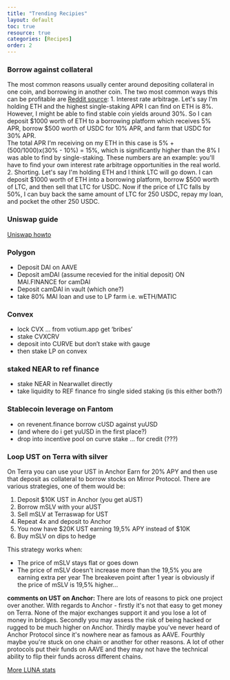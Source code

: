 ```yaml
---
title: "Trending Recipies"
layout: default
toc: true
resource: true 
categories: [Recipes] 
order: 2
---
```

### Borrow against collateral
The most common reasons usually center around depositing collateral in one coin, and borrowing in another coin. 
The two most common ways this can be profitable are [Reddit source](https://www.reddit.com/r/defi/comments/sq9t8i/unless_apy_is_positive_what_is_the_point_of/):
    1. Interest rate arbitrage. Let's say I'm holding ETH and the highest single-staking APR I can find on ETH is 8%. 
    However, I might be able to find stable coin yields around 30%. So I can deposit $1000 worth of 
    ETH to a borrowing platform which receives 5% APR, borrow $500 worth of USDC for 10% APR, and 
    farm that USDC for 30% APR.  
    The total APR I'm receiving on my ETH in this case is 5% + (500/1000)x(30% - 10%) = 15%, which is significantly 
    higher than the 8% I was able to find by single-staking. These numbers are an example: you'll have to 
    find your own interest rate arbitrage opportunities in the real world.
    2. Shorting. Let's say I'm holding ETH and I think LTC will go down. 
    I can deposit $1000 worth of ETH into a borrowing platform, borrow $500 worth of LTC, and then sell that LTC for USDC. 
    Now if the price of LTC falls by 50%, I can buy back the same amount of LTC for 250 USDC, 
    repay my loan, and pocket the other 250 USDC.

### Uniswap guide
[Uniswap howto](https://newsletter.banklesshq.com/p/how-to-make-money-with-uniswap-v3)

### Polygon
*   Deposit DAI on AAVE
*   Deposit amDAI (assume recevied for the initial deposit) ON MAI.FINANCE for camDAI
*   Deposit camDAI in vault (which one?)
*   take 80% MAI loan and use to LP farm i.e. wETH/MATIC 

### Convex
*   lock CVX … from votium.app get ‘bribes’
*   stake CVXCRV
*   deposit into CURVE but don’t stake with gauge
*   then stake LP on convex

### staked NEAR to ref finance
*    stake NEAR in Nearwallet directly
*    take liquidity to REF finance fro single sided staking
(is this either both?)

### Stablecoin leverage on Fantom
*   on revenent.finance borrow cUSD against yuUSD
*   (and where do  i get yuUSD in the first place?)
*   drop into incentive pool on curve
stake … for credit (???)

### Loop UST on Terra with silver
On Terra you can use your UST in Anchor Earn for 20% APY and then use that deposit as collateral to borrow stocks on Mirror Protocol. There are various strategies, one of them would be:
1. Deposit $10K UST in Anchor (you get aUST)
2. Borrow mSLV with your aUST
3. Sell mSLV at Terraswap for UST
4. Repeat 4x and deposit to Anchor
5. You now have $20K UST earning 19,5% APY instead of $10K
6. Buy mSLV on dips to hedge

This strategy works when:
*   The price of mSLV stays flat or goes down
*   The price of mSLV doesn't increase more than the 19,5% you are earning extra per year
The breakeven point after 1 year is obviously if the price of mSLV is 19,5% higher...

**comments on UST on Anchor:**
There are lots of reasons to pick one project over another. With regards to Anchor - firstly it's not that easy to get money on Terra. 
None of the major exchanges support it and you lose a lot of money in bridges. Secondly you may assess the risk of being 
hacked or rugged to be much higher on Anchor. Thirdly maybe you've never heard of Anchor Protocol since it's nowhere near 
as famous as AAVE. Fourthly maybe you're stuck on one chain or another for other reasons. A lot of other protocols put 
their funds on AAVE and they may not have the technical ability to flip their funds across different chains.

[More LUNA stats](https://coinsutra.com/terra-network-luna-token-analysis/)
